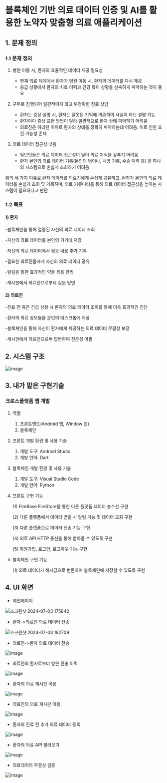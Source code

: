 # 블록체인 기반 의료 데이터 인증 및 AI를 활용한 노약자 맞춤형 의료 애플리케이션 

## 1. 문제 정의
### 1.1 문제 정의
  1) 병원 이동 시, 환자의 효율적인 데이터 제공 필요성
     - 현재 의료 체계에서 환자가 병원 이동 시, 환자의 데이터를 다시 제공
     - 응급 상황에서 환자의 치료 이력과 건강 특이 상황을 신속하게 파악하는 것이 중요


   2) 구두로 진행되어 일관적이지 않고 부정확한 진료 상담
      - 환자는 증상 설명 시, 환자는 잘못된 기억에 의존하여 사실이 아닌 설명 가능
      - 환자마다 증상 표현 방법이 달라 일관적으로 환자 상태 파악하기 어려움
      - 의료진은 이러한 이유로 환자의 상태를 정확히 파악하는데 어려움. 이로 인한 오진 가능성 존재

   3) 의료 데이터 접근성 낮음
      - 일반인들은 의료 데이터 접근성이 낮아 의료 지식을 갖추기 어려움 
      - 환자 본인의 의료 데이터 기록(본인의 병이나, 처방 기록, 수술 이력 등) 을 하나의 시스템으로 손쉽게 조회하기 어려움

  위의 세 가지 이유로 환자 데이터를 의료진에게 손쉽게 공유하고, 환자가 본인의 의료 데이터를 손쉽게 조회 및 기록하며, 의료 커뮤니티를 통해 의료 데이터 접근성을 높이는 시스템이 필요하다고 판단


### 1.2 목표
#### 1) 환자
   -블록체인을 통해 검증된 자신의 의료 데이터 조회
   
   -자신의 의료 데이터를 본인의 기기에 저장
   
   -자신의 의료 데이터에서 필요 내용 추가 기록
   
   -필요한 의료진들에게 자신의 의료 데이터 공유
   
   -알림을 통한 효과적인 약물 복용 관리
   
   -게시판에서 의료진으로부터 질문 답변
#### 2) 의료진
   -진료 전 혹은 긴급 상황 시 환자의 의료 데이터 조회를 통해 더욱 효과적인 진단
   
  -환자의 의료 정보들을 본인의 데스크톱에 저장
 
  -블록체인을 통해 자신이 환자에게 제공하는 의료 데이터 무결성 보장

  -게시판에서 의료진으로써 답변하여 전문성 어필 


## 2. 시스템 구조
![image](https://github.com/junghyunsoo24/portfolio-teenager-emotion-prevent-app-teenagers/assets/117528532/07d85dc9-4d0d-40ae-b013-8534f7c4afc7)

## 3. 내가 맡은 구현기술
### 크로스플랫폼 앱 개발
1. 역할
   1) 프론트엔드(Android 앱, Window 앱)
   2) 블록체인

2. 프론트 개발 환경 및 사용 기술
   1) 개발 도구: Android Studio
   2) 개발 언어: Dart 

3. 블록체인 개발 환경 및 사용 기술
   1) 개발 도구: Visual Studio Code
   2) 개발 언어: Python
   
4. 프론트 구현 기능
   
    (1) FireBase FireStore를 통한 다른 플랫폼 데이터 송수신 구현
   
    (2) 다른 플랫폼에서 데이터 받을 시 알림 기능 및 데이터 조회 구현
   
    (3) 다른 플랫폼으로 데이터 전송 기능 구현
   
    (4) 의료 API HTTP 통신을 통해 받아올 수 있도록 구현
   
    (5) 회원가입, 로그인, 로그아웃 기능 구현

6. 블록체인 구현 기능
   
    (1) 의료 데이터가 해시값으로 변환하여 블록체인에 저장할 수 있도록 구현


## 4. UI 화면
* 메인페이지
  
![스크린샷 2024-07-03 175842](https://github.com/junghyunsoo24/portfolio-teenager-emotion-prevent-app-teenagers/assets/117528532/81362a24-ed9c-463a-8865-52818c184f7c)


* 환자->의료진 의료 데이터 전송
  
![스크린샷 2024-07-03 182709](https://github.com/junghyunsoo24/portfolio-teenager-emotion-prevent-app-teenagers/assets/117528532/b8d579f0-4d32-4ba6-97d8-10d4abaf93b8)

* 의료진->환자 의료 데이터 전송
  
![image](https://github.com/junghyunsoo24/portfolio-teenager-emotion-prevent-app-teenagers/assets/117528532/534bfab3-7c03-4d53-8cea-9b8d1937643f)


* 의료진의 환자로부터 받은 전송 이력
  
![image](https://github.com/junghyunsoo24/portfolio-teenager-emotion-prevent-app-teenagers/assets/117528532/23927bd4-331e-4f4d-97b0-786083dcfa39)


* 환자의 의료 게시판 이용

![image](https://github.com/junghyunsoo24/portfolio-teenager-emotion-prevent-app-teenagers/assets/117528532/7647a3b6-0372-48d8-bbfd-a889c4cd80e2)


* 의료진의 의료 게시판 이용

![image](https://github.com/junghyunsoo24/portfolio-teenager-emotion-prevent-app-teenagers/assets/117528532/d7cff2a3-2ff1-467d-a64a-bd30d16ff7d4)


* 환자의 진료 전 추가 의료 데이터 등록
  
![image](https://github.com/junghyunsoo24/portfolio-teenager-emotion-prevent-app-teenagers/assets/117528532/6c7b8beb-2c1a-42f2-8fdc-6a1691e21900)


* 환자의 의료 API 불러오기
  
![image](https://github.com/junghyunsoo24/portfolio-teenager-emotion-prevent-app-teenagers/assets/117528532/644ca5ea-4816-4692-9847-779d65d40b6b)


* 의료데이터 무결성 검증

![image](https://github.com/junghyunsoo24/portfolio_flutter_blockchain_medical_web_app/assets/117528532/21249674-caea-4b56-9a0d-afd2f55e25c0)

